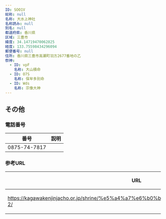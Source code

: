 ```yaml
---
ID: SOO1V
総称: null
名称: 大水上神社
名称読み: null
別名: null
都道府県: 香川県
区域: 三豊市
緯度: 34.14719470062825
経度: 133.75598434296094
郵便番号: null
住所: 香川県三豊市高瀬町羽方2677番地の乙
祭神:
  - ID: vpF
    名称: 大山積命
  - ID: O7S
    名称: 保牟多別命
  - ID: Wds
    名称: 宗像大神
---
```


## その他

### 電話番号

| 番号         | 説明 |
| ------------ | ---- |
| 0875-74-7817 |      |

### 参考URL

| URL                                                                                     | 説明   |
| --------------------------------------------------------------------------------------- | ------ |
| https://kagawakenjinjacho.or.jp/shrine/%e5%a4%a7%e6%b0%b4%e4%b8%8a%e7%a5%9e%e7%a4%be-2/ | 神社庁 |
